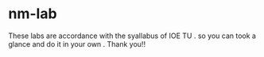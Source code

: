 # nm-lab
These labs are accordance with the syallabus of IOE TU . so you can took a glance and do it in your own . Thank you!!
